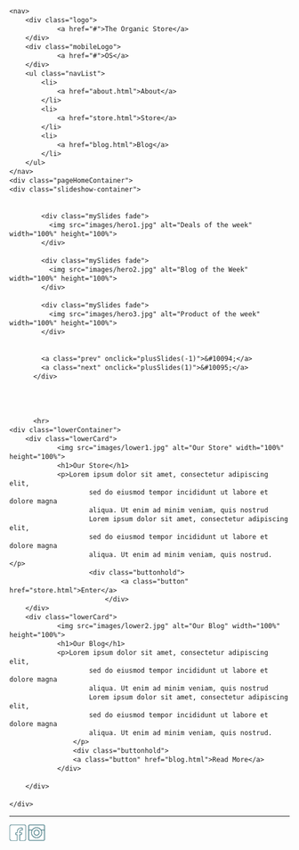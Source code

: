 <!DOCTYPE html>
<html lang="en">
<head>
    <meta charset="UTF-8">
    <meta name="viewport" content="width=device-width, initial-scale=1.0">
    <meta http-equiv="X-UA-Compatible" content="ie=edge">
    <title>The Organic Store</title>
    <link rel='stylesheet' href='styles.css' />
    
</head>
<body>
   
    <nav>
        <div class="logo">
                <a href="#">The Organic Store</a>
        </div>
        <div class="mobileLogo">
                <a href="#">OS</a>
        </div>
        <ul class="navList">
            <li>
                <a href="about.html">About</a>
            </li>
            <li>
                <a href="store.html">Store</a>
            </li>
            <li>
                <a href="blog.html">Blog</a>
            </li>
        </ul>
    </nav>
    <div class="pageHomeContainer">
    <div class="slideshow-container">

         
            <div class="mySlides fade">
              <img src="images/hero1.jpg" alt="Deals of the week" width="100%" height="100%">
            </div>
          
            <div class="mySlides fade">
              <img src="images/hero2.jpg" alt="Blog of the Week" width="100%" height="100%">
            </div>
          
            <div class="mySlides fade">
              <img src="images/hero3.jpg" alt="Product of the week" width="100%" height="100%">
            </div>
          
            
            <a class="prev" onclick="plusSlides(-1)">&#10094;</a>
            <a class="next" onclick="plusSlides(1)">&#10095;</a>
          </div>
          
          
          
          
          <hr>
    <div class="lowerContainer">
        <div class="lowerCard">
                <img src="images/lower1.jpg" alt="Our Store" width="100%" height="100%">
                <h1>Our Store</h1>
                <p>Lorem ipsum dolor sit amet, consectetur adipiscing elit,
                        sed do eiusmod tempor incididunt ut labore et dolore magna
                        aliqua. Ut enim ad minim veniam, quis nostrud 
                        Lorem ipsum dolor sit amet, consectetur adipiscing elit,
                        sed do eiusmod tempor incididunt ut labore et dolore magna
                        aliqua. Ut enim ad minim veniam, quis nostrud.  </p>
                        <div class="buttonhold">
                                <a class="button" href="store.html">Enter</a>
                            </div>
        </div>
        <div class="lowerCard">
                <img src="images/lower2.jpg" alt="Our Blog" width="100%" height="100%">
                <h1>Our Blog</h1>
                <p>Lorem ipsum dolor sit amet, consectetur adipiscing elit,
                        sed do eiusmod tempor incididunt ut labore et dolore magna
                        aliqua. Ut enim ad minim veniam, quis nostrud 
                        Lorem ipsum dolor sit amet, consectetur adipiscing elit,
                        sed do eiusmod tempor incididunt ut labore et dolore magna
                        aliqua. Ut enim ad minim veniam, quis nostrud.
                    </p>
                    <div class="buttonhold">
                    <a class="button" href="blog.html">Read More</a>
                </div>
                
        </div>
        
    </div>
    
    
    
   <hr>
 
   <div class="socialFooter">
        <a href="#">
            <img src="images/socialFb.png" alt="FaceBook" width="30px" height="30px" ></a>
        <a href="#">
            <img src="images/socialInsta.png" alt="Instagram" width="30px" height="30px" ></a>
      
</div>
</div>
</body>
<script src='main.js'></script>
</html>
